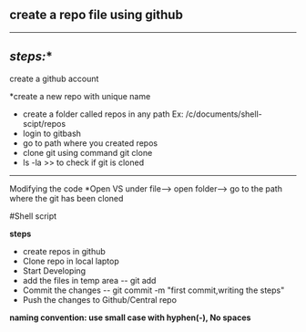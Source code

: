 **create a repo file using github**
---
---
*steps:**
----
create a github account

*create a new repo with unique name
* create a folder  called repos in any path Ex: /c/documents/shell-scipt/repos
* login to gitbash
* go to path where you created repos
* clone git using command git clone <https url>
* ls -la >> to check if git is cloned
----
Modifying the code
*Open VS 
under file--> open folder--> go to the path where the git has been cloned

#Shell script

**steps**
* create repos in github
* Clone repo in local laptop
* Start Developing
* add the files in temp area
--
git add <file-name>
* Commit the changes
--
git commit -m "first commit,writing the steps"
 * Push the changes to Github/Central repo

 **naming convention: use small case with hyphen(-), No spaces**